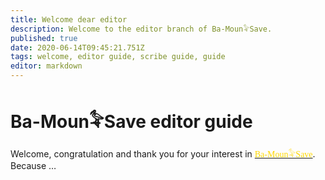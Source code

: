 ```yaml
---
title: Welcome dear editor
description: Welcome to the editor branch of Ba-Moun𓅝Save.
published: true
date: 2020-06-14T09:45:21.751Z
tags: welcome, editor guide, scribe guide, guide
editor: markdown
---
```


# Ba-Moun𓅝Save editor guide
Welcome, congratulation and thank you for your interest in [<span href="/home" style="font-family:'Yatra One', 'PT-Serif', serif;color: gold" >Ba-Moun𓅝Save</span>](/en/home).
Because &hellip;
